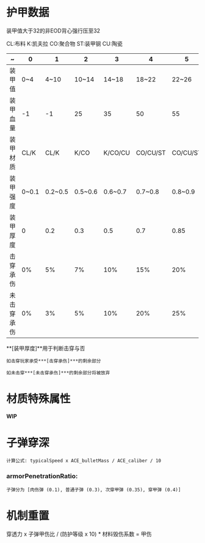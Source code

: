 # 护甲数据

装甲值大于32的非EOD背心强行压至32

CL:布料    K:凯夫拉    CO:聚合物    ST:装甲钢    CU:陶瓷

| ~          | 0     | 1       | 2       | 3       | 4        | 5        | 6        | 6+       | EOD   |
| ---------- | ----- | ------- | ------- | ------- | -------- | -------- | -------- | -------- | ----- |
| 装甲值     | 0~4   | 4~10    | 10~14   | 14~18   | 18~22    | 22~26    | 26~30    | 30~32    | 75~85 |
| 装甲血量   | -1    | -1      | 25      | 35      | 50       | 55       | 60       | 60       | 50    |
| 装甲材质   | CL/K  | CL/K    | K/CO    | K/CO/CU | CO/CU/ST | CO/CU/ST | CO/CU/ST | CO/CU/ST | CU/CO |
| 装甲强度   | 0~0.1 | 0.2~0.5 | 0.5~0.6 | 0.6~0.7 | 0.7~0.8  | 0.8~0.9  | 0.9~0.95 | 0.95~1   | 0.4   |
| 装甲厚度   | 0     | 0.2     | 0.3     | 0.5     | 0.7      | 0.85     | 0.95     | 1.0      | 1.0   |
| 击穿承伤   | 0%    | 5%      | 7%      | 10%     | 15%      | 20%      | 23%      | 25%      | 10%   |
| 未击穿承伤 | 0%    | 3%      | 5%      | 10%     | 20%      | 25%      | 30%      | 35%      | 30%   |

**[装甲厚度]**用于判断击穿与否

    如击穿玩家承受***[击穿承伤]***的剩余部分

    如未击穿***[未击穿承伤]***的剩余部分将被放弃

# 材质特殊属性

**WIP**

# 子弹穿深

    计算公式: typicalSpeed x ACE_bulletMass / ACE_caliber / 10

### armorPenetrationRatio:

    子弹分为 [肉伤弹 (0.1), 普通子弹 (0.3), 次穿甲弹 (0.35), 穿甲弹 (0.4)]


# 机制重置

穿透力 x 子弹甲伤比 / (防护等级 x 10) * 材料毁伤系数 = 甲伤
